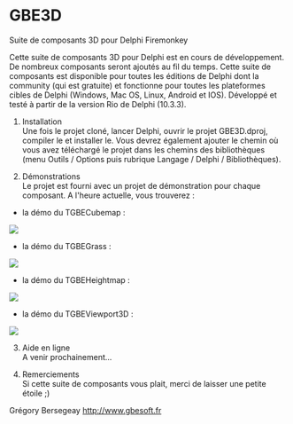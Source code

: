 # GBE3D
Suite de composants 3D pour Delphi Firemonkey

Cette suite de composants 3D pour Delphi est en cours de développement. De nombreux composants seront ajoutés au fil du temps.
Cette suite de composants est disponible pour toutes les éditions de Delphi dont la community (qui est gratuite) et fonctionne
pour toutes les plateformes cibles de Delphi (Windows, Mac OS, Linux, Android et IOS).
Développé et testé à partir de la version Rio de Delphi (10.3.3).


1) Installation<br>
Une fois le projet cloné, lancer Delphi, ouvrir le projet GBE3D.dproj, compiler le et installer le.
Vous devrez également ajouter le chemin où vous avez téléchargé le projet dans les chemins des bibliothèques (menu Outils / Options puis rubrique Langage / Delphi / Bibliothèques).

2) Démonstrations<br>
Le projet est fourni avec un projet de démonstration pour chaque composant. A l'heure actuelle, vous trouverez :
- la démo du TGBECubemap :
<img src="https://github.com/gbegreg/GBE3D/blob/master/cubemap.png">

- la démo du TGBEGrass :
<img src="https://github.com/gbegreg/GBE3D/blob/master/grass.png">

- la démo du TGBEHeightmap :
<img src="https://github.com/gbegreg/GBE3D/blob/master/heightmap.png">

- la démo du TGBEViewport3D :
<img src="https://github.com/gbegreg/GBE3D/blob/master/viewport3D.png">

3) Aide en ligne<br>
A venir prochainement...

4) Remerciements<br>
Si cette suite de composants vous plait, merci de laisser une petite étoile ;)

Grégory Bersegeay http://www.gbesoft.fr 

